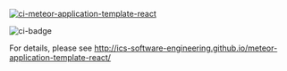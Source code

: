 [![ci-meteor-application-template-react](https://github.com/ics-software-engineering/meteor-application-template-react/actions/workflows/ci.yml/badge.svg)](https://github.com/ics-software-engineering/meteor-application-template-react/actions/workflows/ci.yml)

![ci-badge](https://github.com/ohana-scholars/ohana-scholars-application/workflows/ci-ohana-scholars-application/badge.svg)

For details, please see http://ics-software-engineering.github.io/meteor-application-template-react/
